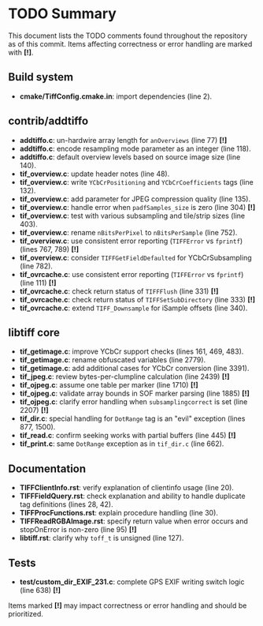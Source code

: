 # TODO Summary

This document lists the TODO comments found throughout the repository as of this commit. Items affecting correctness or error handling are marked with **[!]**.

## Build system
- **cmake/TiffConfig.cmake.in**: import dependencies (line 2).

## contrib/addtiffo
- **addtiffo.c**: un-hardwire array length for `anOverviews` (line 77) **[!]**
- **addtiffo.c**: encode resampling mode parameter as an integer (line 118).
- **addtiffo.c**: default overview levels based on source image size (line 140).
- **tif_overview.c**: update header notes (line 48).
- **tif_overview.c**: write `YCbCrPositioning` and `YCbCrCoefficients` tags (line 132).
- **tif_overview.c**: add parameter for JPEG compression quality (line 135).
- **tif_overview.c**: handle error when `padfSamples_size` is zero (line 304) **[!]**
- **tif_overview.c**: test with various subsampling and tile/strip sizes (line 403).
- **tif_overview.c**: rename `nBitsPerPixel` to `nBitsPerSample` (line 752).
- **tif_overview.c**: use consistent error reporting (`TIFFError` vs `fprintf`) (lines 767, 789) **[!]**
- **tif_overview.c**: consider `TIFFGetFieldDefaulted` for YCbCrSubsampling (line 782).
- **tif_ovrcache.c**: use consistent error reporting (`TIFFError` vs `fprintf`) (line 111) **[!]**
- **tif_ovrcache.c**: check return status of `TIFFFlush` (line 331) **[!]**
- **tif_ovrcache.c**: check return status of `TIFFSetSubDirectory` (line 333) **[!]**
- **tif_ovrcache.c**: extend `TIFF_Downsample` for iSample offsets (line 340).

## libtiff core
- **tif_getimage.c**: improve YCbCr support checks (lines 161, 469, 483).
- **tif_getimage.c**: rename obfuscated variables (line 2779).
- **tif_getimage.c**: add additional cases for YCbCr conversion (line 3391).
- **tif_jpeg.c**: review bytes-per-clumpline calculation (line 2439) **[!]**
- **tif_ojpeg.c**: assume one table per marker (line 1710) **[!]**
- **tif_ojpeg.c**: validate array bounds in SOF marker parsing (line 1885) **[!]**
- **tif_ojpeg.c**: clarify error handling when `subsamplingcorrect` is set (line 2207) **[!]**
- **tif_dir.c**: special handling for `DotRange` tag is an "evil" exception (lines 877, 1500).
- **tif_read.c**: confirm seeking works with partial buffers (line 445) **[!]**
- **tif_print.c**: same `DotRange` exception as in `tif_dir.c` (line 662).

## Documentation
- **TIFFClientInfo.rst**: verify explanation of clientinfo usage (line 20).
- **TIFFFieldQuery.rst**: check explanation and ability to handle duplicate tag definitions (lines 28, 42).
- **TIFFProcFunctions.rst**: explain procedure handling (line 30).
- **TIFFReadRGBAImage.rst**: specify return value when error occurs and stopOnError is non-zero (line 95) **[!]**
- **libtiff.rst**: clarify why `toff_t` is unsigned (line 127).

## Tests
- **test/custom_dir_EXIF_231.c**: complete GPS EXIF writing switch logic (line 638) **[!]**

Items marked **[!]** may impact correctness or error handling and should be prioritized.

